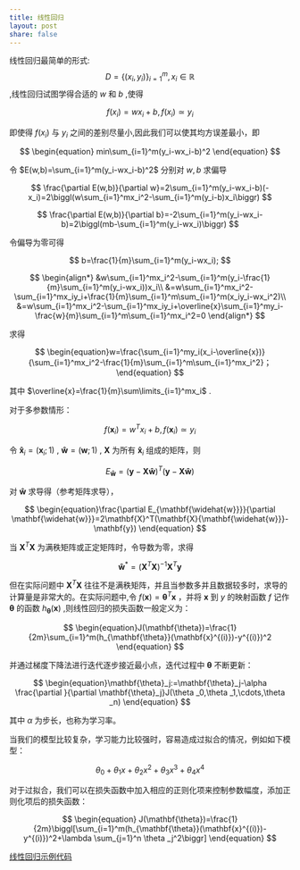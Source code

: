 ```yaml
---
title: 线性回归
layout: post
share: false
---
```


线性回归最简单的形式:$$D=\{(x_i, y_i)\}_{i=1}^m,x_i \in\mathbb{R}$$,线性回归试图学得合适的 $w$ 和 $b$ ,使得

$$
\begin{equation}
f(x_i)=wx_i+b,f(x_i)\simeq y_i
\end{equation}
$$

即使得 $f(x_i)$ 与 $y_i$ 之间的差别尽量小,因此我们可以使其均方误差最小，即

$$
\begin{equation}
min\sum_{i=1}^m(y_i-wx_i-b)^2
\end{equation}
$$

令 $E(w,b)=\sum_{i=1}^m(y_i-wx_i-b)^2$ 
分别对 $w,b$ 求偏导

$$
\frac{\partial E(w,b)}{\partial w}=2\sum_{i=1}^m(y_i-wx_i-b)(-x_i)=2\biggl(w\sum_{i=1}^mx_i^2-\sum_{i=1}^m(y_i-b)x_i\biggr)
$$

$$
\frac{\partial E(w,b)}{\partial b}=-2\sum_{i=1}^m(y_i-wx_i-b)=2\biggl(mb-\sum_{i=1}^m(y_i-wx_i)\biggr)
$$

令偏导为零可得

$$
b=\frac{1}{m}\sum_{i=1}^m(y_i-wx_i);
$$

$$
\begin{align*} 
&w\sum_{i=1}^mx_i^2-\sum_{i=1}^m(y_i-\frac{1}{m}\sum_{i=1}^m(y_i-wx_i))x_i\\
&=w\sum_{i=1}^mx_i^2-\sum_{i=1}^mx_iy_i+\frac{1}{m}\sum_{i=1}^m\sum_{i=1}^m(x_iy_i-wx_i^2)\\
&=w\sum_{i=1}^mx_i^2-\sum_{i=1}^mx_iy_i+\overline{x}\sum_{i=1}^my_i-\frac{w}{m}\sum_{i=1}^m\sum_{i=1}^mx_i^2=0
\end{align*} 
$$

求得

$$
\begin{equation}w=\frac{\sum_{i=1}^my_i(x_i-\overline{x})}{\sum_{i=1}^mx_i^2-\frac{1}{m}\sum_{i=1}^m\sum_{i=1}^mx_i^2}；
\end{equation}
$$

其中 $\overline{x}=\frac{1}{m}\sum\limits_{i=1}^mx_i$ .

对于多参数情形：

$$
\begin{equation}f(\mathbf{x}_i)=w^Tx_i+b,f(\mathbf{x}_i)\simeq y_i
\end{equation}
$$

令 $\mathbf{\widehat{x}}_i =(\mathbf{x}_i;1)$ , $\mathbf{\widehat{w}} = (\mathbf{w};1)$ , $\mathbf{X}$ 为所有 $\mathbf{\widehat{x}}_i$ 组成的矩阵，则

$$
\begin{equation}E_{\mathbf{\widehat{w}}} = (\mathbf{y}-\mathbf{X\widehat{w}})^T(\mathbf{y}-\mathbf{X\widehat{w}})
\end{equation}
$$

对 $\mathbf{\widehat{w}}$ 求导得（参考矩阵求导），

$$
\begin{equation}\frac{\partial E_{\mathbf{\widehat{w}}}}{\partial \mathbf{\widehat{w}}}=2\mathbf{X}^T(\mathbf{X}{\mathbf{\widehat{w}}}-\mathbf{y})
\end{equation}
$$

当 $\mathbf{X}^T\mathbf{X}$ 为满秩矩阵或正定矩阵时，令导数为零，求得

$$
\begin{equation}\mathbf{\widehat{w}}^*=(\mathbf{X}^T\mathbf{X})^{-1}\mathbf{X}^T\mathbf{y}
\end{equation}
$$

但在实际问题中 $\mathbf{X}^T\mathbf{X}$ 往往不是满秩矩阵，并且当参数多并且数据较多时，求导的计算量是非常大的。在实际问题中,令 $f(\mathbf{x})=\mathbf{\theta}^T\mathbf{x}$ ，并将 $\mathbf{x}$ 到 $y$ 的映射函数 $f$ 记作 $\mathbf{\theta}$ 的函数 $h_{\mathbf{\theta}}(\mathbf{x})$ ,则线性回归的损失函数一般定义为：

$$
\begin{equation}J(\mathbf{\theta})=\frac{1}{2m}\sum_{i=1}^m(h_{\mathbf{\theta}}(\mathbf{x}^{(i)})-y^{(i)})^2
\end{equation}
$$

并通过梯度下降法进行迭代逐步接近最小点，迭代过程中 $\mathbf{\theta}$ 不断更新：

$$
\begin{equation}\mathbf{\theta}_j:=\mathbf{\theta}_j-\alpha \frac{\partial }{\partial \mathbf{\theta}_j}J(\theta _0,\theta _1,\cdots,\theta _n)
\end{equation}
$$

其中 $\alpha$ 为步长，也称为学习率。

当我们的模型比较复杂，学习能力比较强时，容易造成过拟合的情况，例如如下模型：

$$
\theta _0+\theta _1x+\theta _2x^2+\theta _3x^3+\theta _4x^4
$$

对于过拟合，我们可以在损失函数中加入相应的正则化项来控制参数幅度，添加正则化项后的损失函数：

$$
\begin{equation}
J(\mathbf{\theta})=\frac{1}{2m}\biggl[\sum_{i=1}^m(h_{\mathbf{\theta}}(\mathbf{x}^{(i)})-y^{(i)})^2+\lambda \sum_{j=1}^n \theta _j^2\biggr]
\end{equation}
$$

[线性回归示例代码](https://github.com/DarknessBeforeDawn/test-book/blob/master/code/linear_regression/linear_regression.ipynb)


